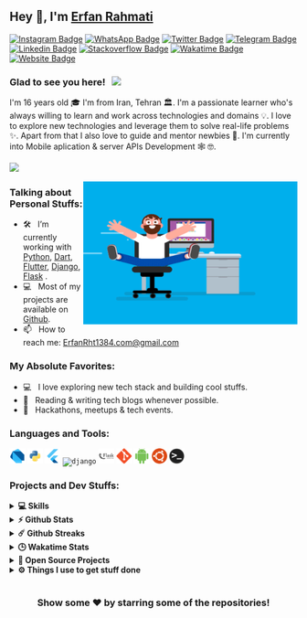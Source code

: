 

## Hey 👋, I'm [Erfan Rahmati](https://github.com/ErfanRht/)


[![Instagram Badge](https://img.shields.io/badge/-Instagram-e4405f?style=flat-square&logo=Instagram&logoColor=white)](https://instagram.com/ErfanRahmatei/)
[![WhatsApp Badge](https://img.shields.io/badge/-Whatsapp-4FCE5D?style=flat-square&logo=Whatsapp&logoColor=white)](https://api.whatsapp.com/send?phone=0989397288246)
[![Twitter Badge](https://img.shields.io/badge/-Twitter-00acee?style=flat-square&logo=Twitter&logoColor=white)](https://twitter.com/Rht____)
[![Telegram Badge](https://img.shields.io/badge/-Telegram-0088cc?style=flat-square&logo=Telegram&logoColor=white)](https://t.me/ErfanRht)
[![Linkedin Badge](https://img.shields.io/badge/-LinkedIn-0e76a8?style=flat-square&logo=Linkedin&logoColor=white)](https://linkedin.com/in/ErfanRahmati)
[![Stackoverflow Badge](https://img.shields.io/badge/-Stackoverflow-FE7A16?style=flat-square&logo=Stackoverflow&logoColor=white)](https://stackoverflow.com/users/14742062/erfanrahmati?tab=profile)
[![Wakatime Badge](https://img.shields.io/badge/-Wakatime-000000?style=flat-square&logo=Wakatime&logoColor=white)](https://wakatime.com/@ErfanRht)
[![Website Badge](https://img.shields.io/badge/Website-3b5998?style=flat-square&logo=google-chrome&logoColor=white)](https://ErfanRht.github.io/)

### Glad to see you here! &nbsp; ![](https://visitor-badge.glitch.me/badge?page_id=ErfanRht.ErfanRht&style=flat-square&color=0088cc)

I'm 16 years old 🎓 I'm from Iran, Tehran 🏛. I'm a passionate learner who's always willing to learn and work across technologies and domains 💡. I love to explore new technologies and leverage them to solve real-life problems ✨. Apart from that I also love to guide and mentor newbies 👨. I'm currently into Mobile aplication & server APIs Development 🕸️  🤓.


[![](https://gitwar.herokuapp.com/badge?username=ErfanRht&label=Gitwar%20Profile%20Score&style=for-the-badge&color=0088cc)](https://gitwar.herokuapp.com/)

<img align="right" height="250" width="375" alt="" src="https://raw.githubusercontent.com/ErfanRht/ErfanRht/main/gifs/coder.gif" />

### Talking about Personal Stuffs:

- 🛠 &nbsp; I’m currently working with [Python](https://www.python.org), [Dart](https://Dart.dev), [Flutter](https://Flutter.dev), [Django](https://www.djangoproject.com), [Flask](https://flask.palletsprojects.com/) .
- 💻 &nbsp; Most of my projects are available on [Github](https://github.com/ErfanRht).
- 📫 &nbsp; How to reach me: ErfanRht1384.com@gmail.com

### My Absolute Favorites:

- 💻 &nbsp; I love exploring new tech stack and building cool stuffs.
- 📰 &nbsp; Reading & writing tech blogs whenever possible.
- 🍕 &nbsp; Hackathons, meetups & tech events.

### Languages and Tools:

<code><img height="27" src="https://raw.githubusercontent.com/github/explore/80688e429a7d4ef2fca1e82350fe8e3517d3494d/topics/dart/dart.png" alt="dart"></code>
<code><img height="27" src="https://raw.githubusercontent.com/github/explore/80688e429a7d4ef2fca1e82350fe8e3517d3494d/topics/python/python.png" alt="python"></code>
<code><img height="27" src="https://raw.githubusercontent.com/github/explore/80688e429a7d4ef2fca1e82350fe8e3517d3494d/topics/flutter/flutter.png" alt="flutter"></code>
<code><img height="27" src="https://cdn.iconscout.com/icon/free/png-256/django-3628732-3029957.png" alt="django"></code>
<code><img height="27" src="https://raw.githubusercontent.com/github/explore/80688e429a7d4ef2fca1e82350fe8e3517d3494d/topics/flask/flask.png" alt="flask"></code>
<code><img height="27" src="https://raw.githubusercontent.com/devicons/devicon/master/icons/git/git-original.svg" alt="git"></code>
<code><img height="27" src="https://raw.githubusercontent.com/github/explore/80688e429a7d4ef2fca1e82350fe8e3517d3494d/topics/android/android.png" alt="android"></code>
<code><img height="27" src="https://raw.githubusercontent.com/github/explore/80688e429a7d4ef2fca1e82350fe8e3517d3494d/topics/ubuntu/ubuntu.png" alt="ubuntu"></code>
<code><img height="27" src="https://raw.githubusercontent.com/github/explore/80688e429a7d4ef2fca1e82350fe8e3517d3494d/topics/terminal/terminal.png" alt="terminal"></code>


### Projects and Dev Stuffs:

<details>
  <summary><b>💻 Skills </b></summary> 
  <br>	
	
[![Python Badge](https://img.shields.io/badge/-Python-3476AA?style=flat-square&logo=Python&logoColor=white)](https://www.python.org/)
[![Dart Badge](https://img.shields.io/badge/-Dart-2CB7F6?style=flat-square&logo=Dart&logoColor=white)](https://dart.dev/)
[![Flutter Badge](https://img.shields.io/badge/-Flutter-45D1FD?style=flat-square&logo=Flutter&logoColor=white)](https://Flutter.dev/)
[![GetX Badge](https://img.shields.io/badge/-GetX-6C00BA?style=flat-square&logo=GetX&logoColor=white)](https://pub.dev/packages/get)
[![Django Badge](https://img.shields.io/badge/-Django-092E20?style=flat-square&logo=Django&logoColor=white)](https://www.djangoproject.com/)
[![Flask Badge](https://img.shields.io/badge/-Flask-000000?style=flat-square&logo=Flask&logoColor=white)](https://flask.palletsprojects.com/en/2.0.x/)
[![Sqlite Badge](https://img.shields.io/badge/-SQLite-66B9E7?style=flat-square&logo=sqlite&logoColor=white)](https://www.sqlite.org/)
[![MySQL Badge](https://img.shields.io/badge/-MySQL-00618A?style=flat-square&logo=MySQL&logoColor=white)](https://www.mysql.com/)

[![WebScraping Badge](https://img.shields.io/badge/-WebScraping-00AE00?style=flat-square&logo=selenium&logoColor=white)](https://www.selenium.dev/)
[![Linux Badge](https://img.shields.io/badge/-Linux-000000?style=flat-square&logo=linux&logoColor=white)](https://www.linux.org/)
[![Git Badge](https://img.shields.io/badge/-Git-F05133?style=flat-square&logo=Git&logoColor=white)](https://git-scm.com/)
[![Docker Badge](https://img.shields.io/badge/-Docker-2496ED?style=flat-square&logo=docker&logoColor=white)](https://www.docker.com/)
[![HTML Badge](https://img.shields.io/badge/-HTML5-E54C21?style=flat-square&logo=HTML5&logoColor=white)](https://html.com/)
[![CSS Badge](https://img.shields.io/badge/-CSS3-2496ED?style=flat-square&logo=CSS3&logoColor=white)](https://developer.mozilla.org/en-US/docs/Web/CSS)
[![SCSS Badge](https://img.shields.io/badge/-SCSS-2496ED?style=flat-square&logo=SASS&logoColor=white)](https://sass-lang.com/)

[![JSON Badge](https://img.shields.io/badge/-JSON-723FFF?style=flat-square&logo=JSON&logoColor=white)](https://www.json.org/)
[![YAML Badge](https://img.shields.io/badge/-YAML-0067A2?style=flat-square&logo=YAML&logoColor=white)](https://yaml.org/)
[![RegEx Badge](https://img.shields.io/badge/-RegEx-FD5900?style=flat-square&logo=RegEx&logoColor=white)](https://en.wikipedia.org/wiki/Regular_expression)
    </br>
</details>

<details>	
  <summary><b>⚡ Github Stats</b></summary>

<img height="180em" src="https://github-readme-stats.vercel.app/api?username=ErfanRht&show_icons=true&hide_border=true&&count_private=true&include_all_commits=true" />
<img height="180em" src="https://github-readme-stats.vercel.app/api/top-langs/?username=ErfanRht&exclude_repo=KNN-Image-Classification&show_icons=true&hide_border=true&layout=compact&langs_count=8"/>
</details>


<details>	
  <summary><b>☄️ Github Streaks</b></summary>

<img height="180em" src="https://github-readme-streak-stats.herokuapp.com/?user=ErfanRht&hide_border=true" />
</details>
	
<details>	
  <summary><b>🕒 Wakatime Stats</b></summary>

<img height="220em" src="https://github-readme-stats.vercel.app/api/wakatime?username=ErfanRht&layout=compact&langs_count=8" />
</details>

<details>
  <summary><b>🚀 Open Source Projects</b></summary>

  <br />
  <table>
    <thead align="center">
      <tr border: none;>
        <td><b>💻 Projects</b></td>
        <td><b>🌟 Stars</b></td>
        <td><b>🍴 Forks</b></td>
        <td><b>🐛 Issues</b></td>
        <td><b>🔔 Pull Requests</b></td>
        <td><b>👨‍💻 Language</b></td>
      </tr>
    </thead>
    <tbody>
	<tr>
	<td><a href="https://github.com/ErfanRht/Ghods-Project"><b>💻 GhodsProjects</b></a></td>
        <td><img alt="Stars" src="https://img.shields.io/github/stars/ErfanRht/Ghods-Project?style=flat-square&labelColor=343b41"/></td>
        <td><img alt="Forks" src="https://img.shields.io/github/forks/ErfanRht/Ghods-Project?style=flat-square&labelColor=343b41"/></td>
        <td><img alt="Issues" src="https://img.shields.io/github/issues/ErfanRht/Ghods-Project?style=flat-square"/></td>
        <td><img alt="Pull Requests" src="https://img.shields.io/github/issues-pr/ErfanRht/Ghods-Project?style=flat-square"/></td>
        <td><img alt="Language" src="https://img.shields.io/github/languages/top/ErfanRht/Ghods-Project?style=flat-square"/></td>
      </tr>
	<tr>
	<td><a href="https://github.com/ErfanRht/Tic-Tac-Toe"><b>📱 Tic-Tac-Toe</b></a></td>
        <td><img alt="Stars" src="https://img.shields.io/github/stars/ErfanRht/Tic-Tac-Toe?style=flat-square&labelColor=343b41"/></td>
        <td><img alt="Forks" src="https://img.shields.io/github/forks/ErfanRht/Tic-Tac-Toe?style=flat-square&labelColor=343b41"/></td>
        <td><img alt="Issues" src="https://img.shields.io/github/issues/ErfanRht/Tic-Tac-Toe?style=flat-square"/></td>
        <td><img alt="Pull Requests" src="https://img.shields.io/github/issues-pr/ErfanRht/Tic-Tac-Toe?style=flat-square"/></td>
        <td><img alt="Language" src="https://img.shields.io/github/languages/top/ErfanRht/Tic-Tac-Toe?style=flat-square"/></td>
      </tr>
       <tr>
	<td><a href="https://github.com/ErfanRht/BMI-calculator"><b>📱 BMI-calculator</b></a></td>
        <td><img alt="Stars" src="https://img.shields.io/github/stars/ErfanRht/BMI-calculator?style=flat-square&labelColor=343b41"/></td>
        <td><img alt="Forks" src="https://img.shields.io/github/forks/ErfanRht/BMI-calculator?style=flat-square&labelColor=343b41"/></td>
        <td><img alt="Issues" src="https://img.shields.io/github/issues/ErfanRht/BMI-calculator?style=flat-square"/></td>
        <td><img alt="Pull Requests" src="https://img.shields.io/github/issues-pr/ErfanRht/BMI-calculator?style=flat-square"/></td>
        <td><img alt="Language" src="https://img.shields.io/github/languages/top/ErfanRht/BMI-calculator?style=flat-square"/></td>
      </tr>
      <tr>
	<td><a href="https://github.com/ErfanRht/Sudo-Wallpapers"><b>📷 Sudo-Wallpapers</b></a></td>
        <td><img alt="Stars" src="https://img.shields.io/github/stars/ErfanRht/Sudo-Wallpapers?style=flat-square&labelColor=343b41"/></td>
        <td><img alt="Forks" src="https://img.shields.io/github/forks/ErfanRht/Sudo-Wallpapers?style=flat-square&labelColor=343b41"/></td>
        <td><img alt="Issues" src="https://img.shields.io/github/issues/ErfanRht/Sudo-Wallpapers?style=flat-square"/></td>
        <td><img alt="Pull Requests" src="https://img.shields.io/github/issues-pr/ErfanRht/Sudo-Wallpapers?style=flat-square"/></td>
        <td><img alt="Language" src="https://img.shields.io/github/languages/top/ErfanRht/Sudo-Wallpapers?style=flat-square"/></td>
      </tr>
      <tr>
	<td><a href="https://github.com/ErfanRht/My-Personal-Website"><b>👤 My-Personal-Website</b></a></td>
        <td><img alt="Stars" src="https://img.shields.io/github/stars/ErfanRht/My-Personal-Website?style=flat-square&labelColor=343b41"/></td>
        <td><img alt="Forks" src="https://img.shields.io/github/forks/ErfanRht/My-Personal-Website?style=flat-square&labelColor=343b41"/></td>
        <td><img alt="Issues" src="https://img.shields.io/github/issues/ErfanRht/My-Personal-Website?style=flat-square"/></td>
        <td><img alt="Pull Requests" src="https://img.shields.io/github/issues-pr/ErfanRht/My-Personal-Website?style=flat-square"/></td>
        <td><img alt="Language" src="https://img.shields.io/github/languages/top/ErfanRht/My-Personal-Website?style=flat-square"/></td>
      </tr>
      <tr>
	<td><a href="https://github.com/ErfanRht/Spammer"><b>💬 Spammer</b></a></td>
        <td><img alt="Stars" src="https://img.shields.io/github/stars/ErfanRht/Spammer?style=flat-square&labelColor=343b41"/></td>
        <td><img alt="Forks" src="https://img.shields.io/github/forks/ErfanRht/Spammer?style=flat-square&labelColor=343b41"/></td>
        <td><img alt="Issues" src="https://img.shields.io/github/issues/ErfanRht/Spammer?style=flat-square"/></td>
        <td><img alt="Pull Requests" src="https://img.shields.io/github/issues-pr/ErfanRht/Spammer?style=flat-square"/></td>
        <td><img alt="Language" src="https://img.shields.io/github/languages/top/ErfanRht/Spammer?style=flat-square"/></td>
      </tr>
      <tr>
	<td><a href="https://github.com/ErfanRht/WhatsApp-spammer"><b>💬 WhatsApp-spammer</b></a></td>
        <td><img alt="Stars" src="https://img.shields.io/github/stars/ErfanRht/WhatsApp-spammer?style=flat-square&labelColor=343b41"/></td>
        <td><img alt="Forks" src="https://img.shields.io/github/forks/ErfanRht/WhatsApp-spammer?style=flat-square&labelColor=343b41"/></td>
        <td><img alt="Issues" src="https://img.shields.io/github/issues/ErfanRht/WhatsApp-spammer?style=flat-square"/></td>
        <td><img alt="Pull Requests" src="https://img.shields.io/github/issues-pr/ErfanRht/WhatsApp-spammer?style=flat-square"/></td>
        <td><img alt="Language" src="https://img.shields.io/github/languages/top/ErfanRht/WhatsApp-spammer?style=flat-square"/></td>
      </tr>
    </tbody>
  </table>
  <br />
</details>
 
<details>	
  <br />
  <summary><b>⚙️ Things I use to get stuff done</b></summary>
  	<ul>
  	    <li><b>OS:</b> Ubuntu 20.04</li>
	    <li><b>Laptop: </b> Lenovo Z51 (i7)
  	    <li><b>Browser: </b> Chorme Web Browser</li>
	    <li><b>Terminal: </b> ZSH: Oh My Zsh (PowerLevel10k)</li>
	    <li><b>Editor:</b> VSCode - The best editor out there.</li>
	    <li><b>IDE:</b> PyCharm (for Django and Flask) & Android Studio (for Flutter).</li>
	    <li><b>To Stay Updated:</b> Dev.to, Medium, Virgool, Instagram and Twitter.</li>
	    <br />
	
</details>

#

<div align="center">

### Show some ❤️ by starring some of the repositories!

</div>
